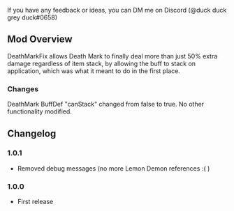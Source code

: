 If you have any feedback or ideas, you can DM me on Discord (@duck duck grey duck#0658)

## Mod Overview
DeathMarkFix allows Death Mark to finally deal more than just 50% extra damage regardless of item stack, by allowing the buff to stack on application, which was what it meant to do in the first place.

### Changes
DeathMark BuffDef "canStack" changed from false to true. No other functionality modified. 

## Changelog
### 1.0.1
- Removed debug messages (no more Lemon Demon references :( )
### 1.0.0
- First release

